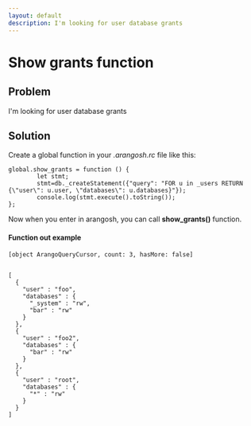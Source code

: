 ```yaml
---
layout: default
description: I'm looking for user database grants
---
```

Show grants function
====================

Problem
-------

I'm looking for user database grants


Solution
--------
Create a global function in your _.arangosh.rc_ file like this:
```
global.show_grants = function () {
        let stmt;
        stmt=db._createStatement({"query": "FOR u in _users RETURN {\"user\": u.user, \"databases\": u.databases}"});
        console.log(stmt.execute().toString());
};
```
Now when you enter in arangosh, you can call **show_grants()** function.

#### Function out example
```
[object ArangoQueryCursor, count: 3, hasMore: false]


[
  {
    "user" : "foo",
    "databases" : {
      "_system" : "rw",
      "bar" : "rw"
    }
  },
  {
    "user" : "foo2",
    "databases" : {
      "bar" : "rw"
    }
  },
  {
    "user" : "root",
    "databases" : {
      "*" : "rw"
    }
  }
]
```
